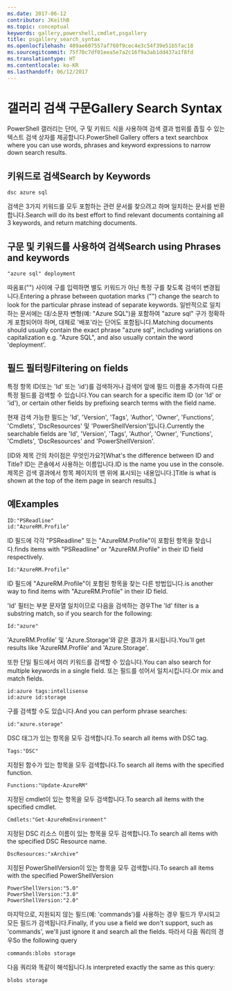 ```yaml
---
ms.date: 2017-06-12
contributor: JKeithB
ms.topic: conceptual
keywords: gallery,powershell,cmdlet,psgallery
title: psgallery_search_syntax
ms.openlocfilehash: 409ae607557af760f9cec4e3c54f39e51b5fac18
ms.sourcegitcommit: 75f70c7df01eea5e7a2c16f9a3ab1dd437a1f8fd
ms.translationtype: HT
ms.contentlocale: ko-KR
ms.lasthandoff: 06/12/2017
---
```

# <a name="gallery-search-syntax"></a><span data-ttu-id="8a88b-103">갤러리 검색 구문</span><span class="sxs-lookup"><span data-stu-id="8a88b-103">Gallery Search Syntax</span></span>

<span data-ttu-id="8a88b-104">PowerShell 갤러리는 단어, 구 및 키워드 식을 사용하여 검색 결과 범위를 좁힐 수 있는 텍스트 검색 상자를 제공합니다.</span><span class="sxs-lookup"><span data-stu-id="8a88b-104">PowerShell Gallery offers a text searchbox where you can use words, phrases and keyword expressions to narrow down search results.</span></span>

## <a name="search-by-keywords"></a><span data-ttu-id="8a88b-105">키워드로 검색</span><span class="sxs-lookup"><span data-stu-id="8a88b-105">Search by Keywords</span></span>

    dsc azure sql

<span data-ttu-id="8a88b-106">검색은 3가지 키워드를 모두 포함하는 관련 문서를 찾으려고 하며 일치하는 문서를 반환합니다.</span><span class="sxs-lookup"><span data-stu-id="8a88b-106">Search will do its best effort to find relevant documents containing all 3 keywords, and return matching documents.</span></span>

## <a name="search-using-phrases-and-keywords"></a><span data-ttu-id="8a88b-107">구문 및 키워드를 사용하여 검색</span><span class="sxs-lookup"><span data-stu-id="8a88b-107">Search using Phrases and keywords</span></span>

    "azure sql" deployment

<span data-ttu-id="8a88b-108">따옴표("") 사이에 구를 입력하면 별도 키워드가 아닌 특정 구를 찾도록 검색이 변경됩니다.</span><span class="sxs-lookup"><span data-stu-id="8a88b-108">Entering a phrase between quotation marks ("") change the search to look for the particular phrase instead of separate keywords.</span></span>
<span data-ttu-id="8a88b-109">일반적으로 일치하는 문서에는 대/소문자 변형(예: "Azure SQL")을 포함하여 "azure sql" 구가 정확하게 포함되어야 하며, 대체로 '배포'라는 단어도 포함됩니다.</span><span class="sxs-lookup"><span data-stu-id="8a88b-109">Matching documents should usually contain the exact phrase "azure sql", including variations on capitalization e.g. "Azure SQL", and also usually contain the word 'deployment'.</span></span>

## <a name="filtering-on-fields"></a><span data-ttu-id="8a88b-110">필드 필터링</span><span class="sxs-lookup"><span data-stu-id="8a88b-110">Filtering on fields</span></span>

<span data-ttu-id="8a88b-111">특정 항목 ID(또는 'Id' 또는 'id')를 검색하거나 검색어 앞에 필드 이름을 추가하여 다른 특정 필드를 검색할 수 있습니다.</span><span class="sxs-lookup"><span data-stu-id="8a88b-111">You can search for a specific item ID (or 'Id' or 'id'), or certain other fields by prefixing search terms with the field name.</span></span>

<span data-ttu-id="8a88b-112">현재 검색 가능한 필드는 'Id', 'Version', 'Tags', 'Author', 'Owner', 'Functions', 'Cmdlets', 'DscResources' 및 'PowerShellVersion'입니다.</span><span class="sxs-lookup"><span data-stu-id="8a88b-112">Currently the searchable fields are 'Id', 'Version', 'Tags', 'Author', 'Owner', 'Functions', 'Cmdlets', 'DscResources' and 'PowerShellVersion'.</span></span>

<span data-ttu-id="8a88b-113">[ID와 제목 간의 차이점은 무엇인가요?</span><span class="sxs-lookup"><span data-stu-id="8a88b-113">[What's the difference between ID and Title?</span></span> <span data-ttu-id="8a88b-114">ID는 콘솔에서 사용하는 이름입니다.</span><span class="sxs-lookup"><span data-stu-id="8a88b-114">ID is the name you use in the console.</span></span> <span data-ttu-id="8a88b-115">제목은 검색 결과에서 항목 페이지의 맨 위에 표시되는 내용입니다.]</span><span class="sxs-lookup"><span data-stu-id="8a88b-115">Title is what is shown at the top of the item page in search results.]</span></span>

## <a name="examples"></a><span data-ttu-id="8a88b-116">예</span><span class="sxs-lookup"><span data-stu-id="8a88b-116">Examples</span></span>

    ID:"PSReadline"
    id:"AzureRM.Profile"

<span data-ttu-id="8a88b-117">ID 필드에 각각 "PSReadline" 또는 "AzureRM.Profile"이 포함된 항목을 찾습니다.</span><span class="sxs-lookup"><span data-stu-id="8a88b-117">finds items with "PSReadline" or "AzureRM.Profile" in their ID field respectively.</span></span>

    Id:"AzureRM.Profile"

<span data-ttu-id="8a88b-118">ID 필드에 "AzureRM.Profile"이 포함된 항목을 찾는 다른 방법입니다.</span><span class="sxs-lookup"><span data-stu-id="8a88b-118">is another way to find items with "AzureRM.Profile" in their ID field.</span></span>

<span data-ttu-id="8a88b-119">'Id' 필터는 부분 문자열 일치이므로 다음을 검색하는 경우</span><span class="sxs-lookup"><span data-stu-id="8a88b-119">The 'Id' filter is a substring match, so if you search for the following:</span></span>

    Id:"azure"
    
<span data-ttu-id="8a88b-120">'AzureRM.Profile' 및 'Azure.Storage'와 같은 결과가 표시됩니다.</span><span class="sxs-lookup"><span data-stu-id="8a88b-120">You'll get results like 'AzureRM.Profile' and 'Azure.Storage'.</span></span>

<span data-ttu-id="8a88b-121">또한 단일 필드에서 여러 키워드를 검색할 수 있습니다.</span><span class="sxs-lookup"><span data-stu-id="8a88b-121">You can also search for multiple keywords in a single field.</span></span> <span data-ttu-id="8a88b-122">또는 필드를 섞어서 일치시킵니다.</span><span class="sxs-lookup"><span data-stu-id="8a88b-122">Or mix and match fields.</span></span>

    id:azure tags:intellisense
    id:azure id:storage

<span data-ttu-id="8a88b-123">구를 검색할 수도 있습니다.</span><span class="sxs-lookup"><span data-stu-id="8a88b-123">And you can perform phrase searches:</span></span>

    id:"azure.storage"


<span data-ttu-id="8a88b-124">DSC 태그가 있는 항목을 모두 검색합니다.</span><span class="sxs-lookup"><span data-stu-id="8a88b-124">To search all items with DSC tag.</span></span>

    Tags:"DSC"

<span data-ttu-id="8a88b-125">지정된 함수가 있는 항목을 모두 검색합니다.</span><span class="sxs-lookup"><span data-stu-id="8a88b-125">To search all items with the specified function.</span></span>

    Functions:"Update-AzureRM"

<span data-ttu-id="8a88b-126">지정된 cmdlet이 있는 항목을 모두 검색합니다.</span><span class="sxs-lookup"><span data-stu-id="8a88b-126">To search all items with the specified cmdlet.</span></span>
    
    Cmdlets:"Get-AzureRmEnvironment"

<span data-ttu-id="8a88b-127">지정된 DSC 리소스 이름이 있는 항목을 모두 검색합니다.</span><span class="sxs-lookup"><span data-stu-id="8a88b-127">To search all items with the specified DSC Resource name.</span></span>

    DscResources:"xArchive"

<span data-ttu-id="8a88b-128">지정된 PowerShellVersion이 있는 항목을 모두 검색합니다.</span><span class="sxs-lookup"><span data-stu-id="8a88b-128">To search all items with the specified PowerShellVersion</span></span>

    PowerShellVersion:"5.0"
    PowerShellVersion:"3.0"
    PowerShellVersion:"2.0"


<span data-ttu-id="8a88b-129">마지막으로, 지원되지 않는 필드(예: 'commands')를 사용하는 경우 필드가 무시되고 모든 필드가 검색됩니다.</span><span class="sxs-lookup"><span data-stu-id="8a88b-129">Finally, if you use a field we don't support, such as 'commands', we'll just ignore it and search all the fields.</span></span> <span data-ttu-id="8a88b-130">따라서 다음 쿼리의 경우</span><span class="sxs-lookup"><span data-stu-id="8a88b-130">So the following query</span></span>

    commands:blobs storage
    
<span data-ttu-id="8a88b-131">다음 쿼리와 똑같이 해석됩니다.</span><span class="sxs-lookup"><span data-stu-id="8a88b-131">Is interpreted exactly the same as this query:</span></span>

    blobs storage

